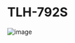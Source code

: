# TLH-792S


![image](https://github.com/Oshintha/TLH-792S/assets/155742370/09b58f5a-4802-4dfb-b1ab-469b67ece601)
